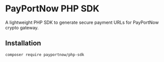 # PayPortNow PHP SDK

A lightweight PHP SDK to generate secure payment URLs for PayPortNow crypto gateway.

## Installation

```bash
composer require payportnow/php-sdk
